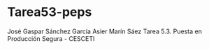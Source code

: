 # Tarea53-peps
José Gaspar Sánchez García
Asier Marín Sáez
Tarea 5.3. Puesta en Producción Segura - CESCETI
